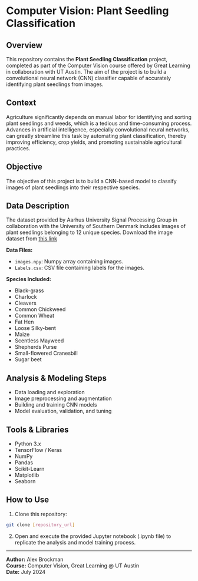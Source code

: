 # Computer Vision: Plant Seedling Classification

## Overview
This repository contains the **Plant Seedling Classification** project, completed as part of the Computer Vision course offered by Great Learning in collaboration with UT Austin. The aim of the project is to build a convolutional neural network (CNN) classifier capable of accurately identifying plant seedlings from images.

## Context
Agriculture significantly depends on manual labor for identifying and sorting plant seedlings and weeds, which is a tedious and time-consuming process. Advances in artificial intelligence, especially convolutional neural networks, can greatly streamline this task by automating plant classification, thereby improving efficiency, crop yields, and promoting sustainable agricultural practices.

## Objective
The objective of this project is to build a CNN-based model to classify images of plant seedlings into their respective species.

## Data Description
The dataset provided by Aarhus University Signal Processing Group in collaboration with the University of Southern Denmark includes images of plant seedlings belonging to 12 unique species. Download the image dataset from [this link](https://bit.ly/3XAkS4q)

**Data Files:**
- `images.npy`: Numpy array containing images.
- `Labels.csv`: CSV file containing labels for the images.

**Species Included:**
- Black-grass
- Charlock
- Cleavers
- Common Chickweed
- Common Wheat
- Fat Hen
- Loose Silky-bent
- Maize
- Scentless Mayweed
- Shepherds Purse
- Small-flowered Cranesbill
- Sugar beet

## Analysis & Modeling Steps
- Data loading and exploration
- Image preprocessing and augmentation
- Building and training CNN models
- Model evaluation, validation, and tuning

## Tools & Libraries
- Python 3.x
- TensorFlow / Keras
- NumPy
- Pandas
- Scikit-Learn
- Matplotlib
- Seaborn

## How to Use
1. Clone this repository:
```bash
git clone [repository_url]
```

2. Open and execute the provided Jupyter notebook (.ipynb file) to replicate the analysis and model training process.

---

**Author:** Alex Brockman  
**Course:** Computer Vision, Great Learning @ UT Austin  
**Date:** July 2024

